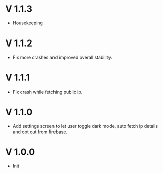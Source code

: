# V 1.1.3
- Housekeeping

# V 1.1.2

- Fix more crashes and improved overall stability.

# V 1.1.1

- Fix crash while fetching public ip.

# V 1.1.0

- Add settings screen to let user toggle dark mode, auto fetch ip details and opt out from firebase.

# V 1.0.0

- Init
